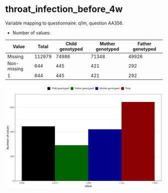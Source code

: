 # throat_infection_before_4w
Variable mapping to questionnaire: q1m, question AA356.
- Number of values:

| Value | Total | Child genotyped | Mother genotyped | Father genotyped |
| ----- | ----- | --------------- | ---------------- | ---------------- |
| Missing | 112979 | 74986 | 71348 | 49926 |
| Non-missing | 644 | 445 | 421 | 292 |
| 1 | 644 | 445 | 421 | 292 |



![](throat_infection_before_4w_n.png)



